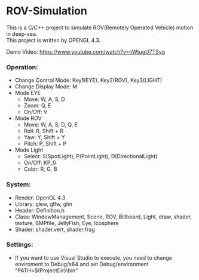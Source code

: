 # ROV-Simulation

This is a C/C++ project to simulate ROV(Remotely Operated Vehicle) motion in deep-sea.<br/>
This project is written by OPENGL 4.3.

Demo Video: https://www.youtube.com/watch?v=nWtugU7TSyg

### Operation:
* Change Control Mode: Key1(EYE), Key2(ROV), Key3(LIGHT)
* Change Display Mode: M
* Mode EYE
  * Move: W, A, S, D				
  * Zoom: Q, E
  * On/Off: V
* Mode ROV
  * Move: W, A, S, D, Q, E
  * Roll: R, Shift + R
  * Yaw: Y, Shift + Y				
  * Pitch: P, Shift + P
* Mode Light
  * Select: S(SpotLight), P(PointLight), D(DirectionalLight)
  * On/Off: KP_0				
  * Color: R, G, B

### System:
* Render: OpenGL 4.3
* Library: glew, glfw, glm
* Header: Definition.h
* Class: WindowManagement, Scene, ROV, Billboard, Light, draw, 
          shader, texture, BMPfile, JellyFish, Eye, Icosphere
* Shader: shader.vert, shader.frag

### Settings:
* If you want to use Visual Studio to execute, you need to change enviroment to Debug/x64 and set Debug/environment "PATH=$(ProjectDir)\bin\"
